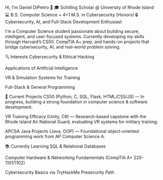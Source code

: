 Hi, I'm Daniel DiPietro 👋
🎓 Schilling Scholar @ University of Rhode Island
💻 B.S. Computer Science + 4+1 M.S. in Cybersecurity (Honors)
🔒 Cybersecurity, AI, and Full-Stack Development Enthusiast

I'm a Computer Science student passionate about building secure, intelligent, and user-focused systems. Currently developing my skills through Harvard’s CS50, CompTIA A+ prep, and hands-on projects that bridge cybersecurity, AI, and real-world problem solving.

🔍 Interests
Cybersecurity & Ethical Hacking

Applications of Artificial Intelligence

VR & Simulation Systems for Training

Full-Stack & General Programming

🚀 Current Projects
CS50 (Python, C, SQL, Flask, HTML/CSS/JS) — In progress, building a strong foundation in computer science & software development.

VR Training Efficacy (Unity, C#) — Research-based capstone with the Rhode Island Air National Guard, evaluating VR systems for military training.

APCSA Java Projects (Java, OOP) — Foundational object-oriented programming work from AP Computer Science A.

📚 Currently Learning
SQL & Relational Databases

Computer Hardware & Networking Fundamentals (CompTIA A+ 220-1101/1102)

Cybersecurity Basics via TryHackMe Presecurity Path
